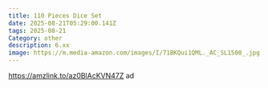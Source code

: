 ```yaml
---
title: 110 Pieces Dice Set
date: 2025-08-21T05:29:00.141Z
tags: 2025-08-21
Category: other
description: 6.xx
image: https://m.media-amazon.com/images/I/71BKQui1QML._AC_SL1500_.jpg
---
```

https://amzlink.to/az0BlAcKVN47Z ad